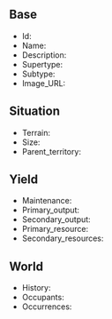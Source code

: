 ## Base
- <span class="text-field" data-tooltip="Text">Id</span>: 
- <span class="text-field" data-tooltip="Text">Name</span>: 
- <span class="text-field" data-tooltip="Text">Description</span>: 
- <span class="text-field" data-tooltip="Text">Supertype</span>: 
- <span class="text-field" data-tooltip="Text">Subtype</span>: 
- <span class="text-field" data-tooltip="Text">Image_URL</span>: 

## Situation
- <span class="text-field" data-tooltip="Text">Terrain</span>: 
- <span class="number-field" data-tooltip="Number">Size</span>: 
- <span class="link-field" data-tooltip="Single Territory">Parent_territory</span>: 

## Yield
- <span class="text-field" data-tooltip="Text">Maintenance</span>: 
- <span class="number-field" data-tooltip="Number">Primary_output</span>: 
- <span class="number-field" data-tooltip="Number">Secondary_output</span>: 
- <span class="link-field" data-tooltip="Single Construct">Primary_resource</span>: 
- <span class="multi-link-field" data-tooltip="Multi Construct">Secondary_resources</span>: 

## World
- <span class="text-field" data-tooltip="Text">History</span>: 
- <span class="multi-link-field" data-tooltip="Multi Species">Occupants</span>: 
- <span class="multi-link-field" data-tooltip="Multi Phenomenon">Occurrences</span>: 
